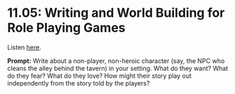 # 11.05: Writing and World Building for Role Playing Games 

Listen [here](http://www.writingexcuses.com/2016/01/31/11-05-writing-and-world-building-for-role-playing-games/). 

**Prompt:** Write about a non-player, non-heroic character (say, the NPC who cleans the alley behind the tavern) in your setting. What do they want? What do they fear? What do they love? How might their story play out independently from the story told by the players?
